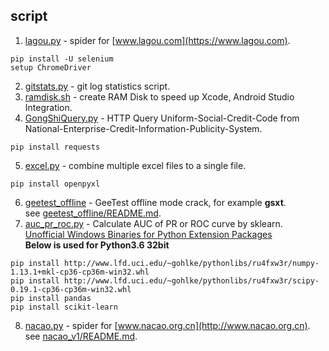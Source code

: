 ## script
1. [lagou.py](/lagou.py) - spider for [www.lagou.com](https://www.lagou.com).  
```
pip install -U selenium
setup ChromeDriver
```
2. [gitstats.py](/gitstats.py) - git log statistics script.  
3. [ramdisk.sh](/ramdisk.sh) - create RAM Disk to speed up Xcode, Android Studio Integration.  
4. [GongShiQuery.py](/GongShiQuery.py) - HTTP Query Uniform-Social-Credit-Code from National-Enterprise-Credit-Information-Publicity-System.  
```
pip install requests
```
5. [excel.py](/excel.py) - combine multiple excel files to a single file.  
```
pip install openpyxl
```
6. [geetest_offline](/geetest_offline) - GeeTest offline mode crack, for example **gsxt**.  
see [geetest_offline/README.md](/geetest_offline/README.md).  
7. [auc_pr_roc.py](/auc_pr_roc.py) - Calculate AUC of PR or ROC curve by sklearn.  
[Unofficial Windows Binaries for Python Extension Packages](http://www.lfd.uci.edu/~gohlke/pythonlibs/)  
**Below is used for Python3.6 32bit**  
```
pip install http://www.lfd.uci.edu/~gohlke/pythonlibs/ru4fxw3r/numpy-1.13.1+mkl-cp36-cp36m-win32.whl
pip install http://www.lfd.uci.edu/~gohlke/pythonlibs/ru4fxw3r/scipy-0.19.1-cp36-cp36m-win32.whl
pip install pandas
pip install scikit-learn
```
8. [nacao.py](/nacao.py) - spider for [www.nacao.org.cn](http://www.nacao.org.cn).  
see [nacao_v1/README.md](/nacao_v1/README.md).  

